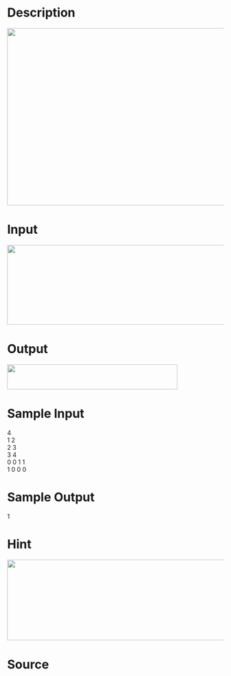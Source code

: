 
# Description

<div class="content"><p><img height="411" width="768" alt="" src="source/bzoj/3197/img/aHR0cHM6Ly9seWRzeS5jb20vSnVkZ2VPbmxpbmUvdXBsb2FkLzIwMTMwNS8xKDExKS5qcGc=.jpg"/></p></div>

# Input

<div class="content"><p><img height="185" width="775" alt="" src="source/bzoj/3197/img/aHR0cHM6Ly9seWRzeS5jb20vSnVkZ2VPbmxpbmUvdXBsb2FkLzIwMTMwNS8yKDMpLmpwZw==.jpg"/></p></div>

# Output

<div class="content"><p><img height="58" width="396" alt="" src="source/bzoj/3197/img/aHR0cHM6Ly9seWRzeS5jb20vSnVkZ2VPbmxpbmUvdXBsb2FkLzIwMTMwNS8zKDEpLmpwZw==.jpg"/></p></div>

# Sample Input

<div class="content"><span class="sampledata">4<br/>
1 2<br/>
2 3<br/>
3 4<br/>
0 0 1 1<br/>
1 0 0 0 </span></div>

# Sample Output

<div class="content"><span class="sampledata">1</span></div>

# Hint

<div class="content"><p></p><p><img height="187" width="775" alt="" src="source/bzoj/3197/img/aHR0cHM6Ly9seWRzeS5jb20vSnVkZ2VPbmxpbmUvdXBsb2FkLzIwMTMwNS80LmpwZw==.jpg"/></p><p></p></div>

# Source

<div class="content"><p><a href="problemset.php?search="></a></p></div>

